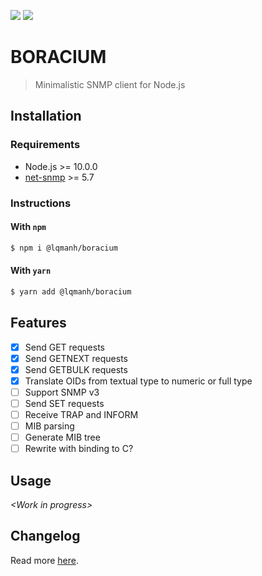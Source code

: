 [![](https://img.shields.io/github/license/lqmanh/boracium.svg?style=flat-square)](https://github.com/lqmanh/boracium)
[![](https://img.shields.io/npm/v/@lqmanh/boracium.svg?style=flat-square)](https://www.npmjs.com/package/@lqmanh/boracium)

# BORACIUM

> Minimalistic SNMP client for Node.js

## Installation

### Requirements

- Node.js >= 10.0.0
- [net-snmp](http://www.net-snmp.org) >= 5.7

### Instructions

#### With `npm`

```bash
$ npm i @lqmanh/boracium
```

#### With `yarn`

```bash
$ yarn add @lqmanh/boracium
```

## Features

- [x] Send GET requests
- [x] Send GETNEXT requests
- [x] Send GETBULK requests
- [x] Translate OIDs from textual type to numeric or full type
- [ ] Support SNMP v3
- [ ] Send SET requests
- [ ] Receive TRAP and INFORM
- [ ] MIB parsing
- [ ] Generate MIB tree
- [ ] Rewrite with binding to C?

## Usage

_\<Work in progress>_

## Changelog

Read more [here](https://github.com/lqmanh/boracium/blob/master/CHANGELOG.md).
